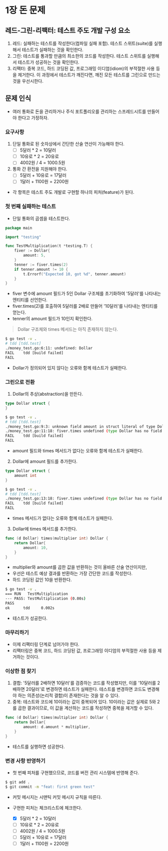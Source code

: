 # 1장 돈 문제

## 레드-그린-리팩터: 테스트 주도 개발 구성 요소

1. 레드: 실패하는 테스트를 작성한다(컴파일 실패 포함). 테스트 스위트(suite)를 실행해서 테스트가 실패하는 것을 확인한다.
2. 그린: 테스트를 통과할 만큼의 최소한의 코드를 작성한다. 테스트 스위트를 실행해서 테스트가 성공하는 것을 확인한다.
3. 리팩터: 중복 코드, 하드 코딩된 값, 프로그래밍 이디엄(idiom)의 부적절한 사용 등을 제거한다. 이 과정에서 테스트가 깨진다면, 깨진 모든 테스트를 그린으로 만드는 것을 우선시한다.

## 문제 인식

- 여러 통화로 돈을 관리하거나 주식 포트폴리오를 관리하는 스프레드시트를 만들어야 한다고 가정하자.

### 요구사항

1. 단일 통화로 된 숫자상에서 간단한 산술 연산이 가능해야 한다.
   - [ ] 5달러 \* 2 = 10달러
   - [ ] 10유로 \* 2 = 20유로
   - [ ] 4002원 / 4 = 1000.5원
2. 통화 간 환전을 지원해야 한다.
   - [ ] 5달러 + 10유로 = 17달러
   - [ ] 1달러 + 1100원 = 2200원

- 각 항목은 테스트 주도 개발로 구현할 하나의 피처(feature)가 된다.

### 첫 번째 실패하는 테스트

- 단일 통화의 곱셈을 테스트한다.

```go
package main

import "testing"

func TestMultiplication(t *testing.T) {
	fiver := Dollar{
		amount: 5,
	}
	tenner := fiver.times(2)
	if tenner.amount != 10 {
		t.Errorf("Expected 10, got %d", tenner.amount)
	}
}
```

- fiver 변수에 amount 필드가 5인 Dollar 구조체를 초기화하여 '5달러'를 나타내는 엔티티를 선언한다.
- fiver.times(2)를 호출하여 5달러를 2배로 만들어 '10달러'를 나타내는 엔티티를 얻는다.
- tenner의 amount 필드가 10인지 확인한다.

> Dollar 구조체와 times 메서드는 아직 존재하지 않는다.

```bash
$ go test -v .
# tdd [tdd.test]
./money_test.go:6:11: undefined: Dollar
FAIL    tdd [build failed]
FAIL
```

- Dollar가 정의되어 있지 않다는 오류와 함께 테스트가 실패한다.

### 그린으로 전환

1. Dollar의 추상(abstraction)을 만든다.

```go
type Dollar struct {
}
```

```bash
$ go test -v .
# tdd [tdd.test]
./money_test.go:9:3: unknown field amount in struct literal of type Dollar
./money_test.go:11:18: fiver.times undefined (type Dollar has no field or method times)
FAIL    tdd [build failed]
FAIL
```

- amount 필드와 times 메서드가 없다는 오류와 함께 테스트가 실패한다.

2. Dollar에 amount 필드를 추가한다.

```go
type Dollar struct {
	amount int
}
```

```bash
$ go test -v .
# tdd [tdd.test]
./money_test.go:13:18: fiver.times undefined (type Dollar has no field or method times)
FAIL    tdd [build failed]
FAIL
```

- times 메서드가 없다는 오류와 함께 테스트가 실패한다.

3. Dollar에 times 메서드를 추가한다.

```go
func (d Dollar) times(multiplier int) Dollar {
	return Dollar{
		amount: 10,
	}
}
```

- multiplier와 amount를 곱한 값을 반환하는 것이 올바른 산술 연산이지만,
- 우선은 테스트 예상 결과를 반환하는 가장 간단한 코드를 작성한다.
- 하드 코딩된 값인 10을 반환한다.

```bash
$ go test -v .
=== RUN   TestMultiplication
--- PASS: TestMultiplication (0.00s)
PASS
ok      tdd     0.002s
```

- 테스트가 성공한다.

### 마무리하기

- 이제 리팩터링 단계로 넘어가야 한다.
- 리팩터링은 중복 코드, 하드 코딩된 값, 프로그래밍 이디엄의 부적절한 사용 등을 제거하는 것이다.

### 이상한 점 찾기

1. 결합: '5달러를 2배하면 10달러'를 검증하는 코드를 작성했지만, 이를 '10달러를 2배하면 20달러'로 변경하면 테스트가 실패한다. 테스트를 변경하면 코드도 변경해야 하는 의존성(논리적 결합)이 존재한다는 것을 알 수 있다.
2. 중복: 테스트와 코드에 10이라는 값이 중복되어 있다. 10이라는 값은 실제로 5와 2를 곱한 결과이므로, 이 값을 계산하는 코드를 작성하면 중복을 제거할 수 있다.

```go
func (d Dollar) times(multiplier int) Dollar {
	return Dollar{
		amount: d.amount * multiplier,
	}
}
```

- 테스트를 실행하면 성공한다.

### 변경 사항 반영하기

- 첫 번째 피처를 구현했으므로, 코드를 버전 관리 시스템에 반영해 준다.

```bash
$ git add .
$ git commit -m "feat: first green test"
```

- 커밋 메시지는 시맨틱 커밋 메시지 규칙을 따른다.

- 구현한 피처는 체크리스트에 체크한다.

  - [x] 5달러 \* 2 = 10달러
  - [ ] 10유로 \* 2 = 20유로
  - [ ] 4002원 / 4 = 1000.5원
  - [ ] 5달러 + 10유로 = 17달러
  - [ ] 1달러 + 1100원 = 2200원

